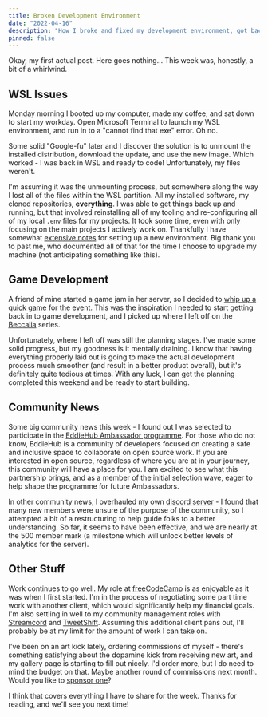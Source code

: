```yaml
---
title: Broken Development Environment
date: "2022-04-16"
description: "How I broke and fixed my development environment, got back into game development, and more!"
pinned: false
---
```


Okay, my first actual post. Here goes nothing... This week was, honestly, a bit of a whirlwind.

## WSL Issues

Monday morning I booted up my computer, made my coffee, and sat down to start my workday. Open Microsoft Terminal to launch my WSL environment, and run in to a "cannot find that exe" error. Oh no.

Some solid "Google-fu" later and I discover the solution is to unmount the installed distribution, download the update, and use the new image. Which worked - I was back in WSL and ready to code! Unfortunately, my files weren't.

I'm assuming it was the unmounting process, but somewhere along the way I lost all of the files within the WSL partition. All my installed software, my cloned repositories, **everything**. I was able to get things back up and running, but that involved reinstalling all of my tooling and re-configuring all of my local `.env` files for my projects. It took some time, even with only focusing on the main projects I actively work on. Thankfully I have somewhat [extensive notes](https://nhcarrigan.com/notes) for setting up a new environment. Big thank you to past me, who documented all of that for the time I choose to upgrade my machine (not anticipating something like this).

## Game Development

A friend of mine started a game jam in her server, so I decided to [whip up a quick game](https://nhcarrigan.itch.io/ruus-goblin-quest) for the event. This was the inspiration I needed to start getting back in to game development, and I picked up where I left off on the [Beccalia](https://www.beccalia.com) series.

Unfortunately, where I left off was still the planning stages. I've made some solid progress, but my goodness is it mentally draining. I know that having everything properly laid out is going to make the actual development process much smoother (and result in a better product overall), but it's definitely quite tedious at times. With any luck, I can get the planning completed this weekend and be ready to start building.

## Community News

Some big community news this week - I found out I was selected to participate in the [EddieHub Ambassador programme](https://www.eddiehub.org/). For those who do not know, EddieHub is a community of developers focused on creating a safe and inclusive space to collaborate on open source work. If you are interested in open source, regardless of where you are at in your journey, this community will have a place for you. I am excited to see what this partnership brings, and as a member of the initial selection wave, eager to help shape the programme for future Ambassadors.

In other community news, I overhauled my own [discord server](https://chat.nhcarrigan.com) - I found that many new members were unsure of the purpose of the community, so I attempted a bit of a restructuring to help guide folks to a better understanding. So far, it seems to have been effective, and we are nearly at the 500 member mark (a milestone which will unlock better levels of analytics for the server).

## Other Stuff

Work continues to go well. My role at [freeCodeCamp](https://freecodecamp.org) is as enjoyable as it was when I first started. I'm in the process of negotiating some part time work with another client, which would significantly help my financial goals. I'm also settling in well to my community management roles with [Streamcord](https://streamcord.io) and [TweetShift](https://tweetshift.com). Assuming this additional client pans out, I'll probably be at my limit for the amount of work I can take on.

I've been on an art kick lately, ordering commissions of myself - there's something satisfying about the dopamine kick from receiving new art, and my gallery page is starting to fill out nicely. I'd order more, but I do need to mind the budget on that. Maybe another round of commissions next month. Would you like to [sponsor one](https://donate.nhcarrigan.com)?

I think that covers everything I have to share for the week. Thanks for reading, and we'll see you next time!

